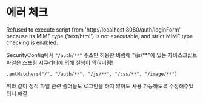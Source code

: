 # 에러 체크

Refused to execute script from 'http://localhost:8080/auth/loginForm' because its MIME type ('text/html') is not executable, and strict MIME type checking is enabled.

SecurityConfig에서 ```"/auth/**"``` 주소만 허용한 바람에 "/js/**"에 있는 자바스크립트 파일은 스프링 시큐리티에 의해 실행이 막혀버림!

```.antMatchers("/", "/auth/**", "/js/**", "/css/**", "/image/**")```

위와 같이 정적 파일 관련 폴더들도 로그인을 하지 않아도 사용 가능하도록 수정해주었더니 해결.